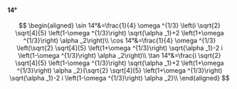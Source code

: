 #### 14°

$$
\begin{aligned}
\sin 14°&=\frac{1}{4} \omega ^{1/3} \left(i \sqrt{2} \sqrt[4]{5} \left(1-\omega ^{1/3}\right) \sqrt{\alpha _1}+2 \left(1+\omega ^{1/3}\right) \alpha _2\right)\\
\cos 14°&=\frac{1}{4} \omega ^{1/3} \left(\sqrt{2} \sqrt[4]{5} \left(1+\omega ^{1/3}\right) \sqrt{\alpha _1}-2 i \left(1-\omega ^{1/3}\right) \alpha _2\right)\\
\tan 14°&=\frac{i \sqrt{2} \sqrt[4]{5} \left(1-\omega ^{1/3}\right) \sqrt{\alpha _1}+2 \left(1+\omega ^{1/3}\right) \alpha _2}{\sqrt{2} \sqrt[4]{5} \left(1+\omega
^{1/3}\right) \sqrt{\alpha _1}-2 i \left(1-\omega ^{1/3}\right) \alpha _2}\\
\end{aligned}
$$

